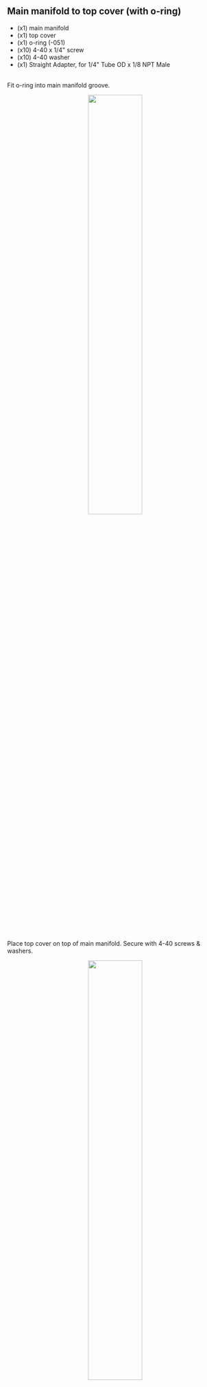 ## Main manifold to top cover (with o-ring)

- (x1) main manifold
- (x1) top cover
- (x1) o-ring (-051)
- (x10) 4-40 x 1/4" screw
- (x10) 4-40 washer
- (x1) Straight Adapter, for 1/4" Tube OD x 1/8 NPT Male

<br>
Fit o-ring into main manifold groove.

<br>
<p align="center"><img src="images/images_assembly/main_manifold_01.jpg" width="50%"></p>
Place top cover on top of main manifold. Secure with 4-40 screws & washers.  

<br>
<p align="center"><img src="images/images_assembly/main_manifold_02.jpg" width="50%"></p>
Screw input fitting into main manifold.

<br>
<p align="center"><img src="images/images_assembly/main_manifold_03.jpg" width="20%"></p>
<br>

## Proportional valves to main manifold

- (x8) proportional valves
- (x16) o-rings
- (x16) 4-40 x 5/8" screw

Place one o-ring onto each countersink of the proportional valve. Insert screws through holes on opposite side of valve. Hold valve flush to main manifold and tighten the screws to secure.  
<br>

## Main plate

- (x1) main plate
- (x3) 4-40 x 1/4" screw

Attach main plate to main manifold using 4-40 x 1/4" screws.  
<br>

## Flow sensors

### Output tubing
- (x8) flow sensors
- 1/4" OD 1/8" ID tubing
- (x8) male luer to 1/8" barb

<p align="center"><img src="images/images_assembly/flow_sensor_01.jpg" width="20%"></p>

Cut a ~1" piece of tubing. Slide the end onto the output (P2) of the flow sensor. Insert the luer barb into the other end of the tubing.  
<br>

### Input Connection
- (x8) o-rings
- (x8) main manifold cover
- (x16) 4-40 x 7/8" screw

<p align="center"><img src="images/images_assembly/flow_sensor_02.jpg" width="30%"></p>

Insert flow sensor input (P1) through the main manifold cover (with the o-ring groove facing away from the flow sensor). Slide o-ring onto the end of the flow sensor (same side as the o-ring groove).  
<p align="center"><img src="images/images_assembly/flow_sensor_03.jpg" width=30%></p>

Drop (x2) 4-40 x 7/8" screws through the top of hte main manifold. Fit the flow sensor input into the main manifold (header pins should slide through the slot in the main plate).  

While securely holding the input (P1) of the flow sensor flush to the main manifold, secure the screws into the main manifold cover.  
<br>

### Secure to main plate

- (x8) 4-40 x 3/8" screws
- (x8) 4-40 hex nuts

Secure flow sensors to main plate using 4-40 x 3/8" screws and hex nuts. (possibly connect PCB before doing so, to make sure it's all aligned) (They don't need to be super tight, just secure enough to the main plate to make it easier to connect the PCB).  
<p align="center"><img src="images/images_assembly/mainplate_01.jpg" width="60%"></p>
<br>

## Mounting brackets

- (x2) mounting brackets
- (x4) 4-40 x 1/2" screw
- (x2) M8 screws

Attach mounting brackets to main manifold using 4-40 screws.  
Use M8 screws to mount main manifold (for convenience for rest of assembly).  
<br>

## Vial holders

- (x4) vial holders
- (x4) 4-40 heat set inserts
- (x4) 4-40 x 3/8" screws

Install heat set inserts into vial holders.  
<p align="center"><img src="images/images_assembly/vial_holder_00.jpg" width="20%"></p>

Position vial holder flush against main plate and secure with screws.  
<p align="center">
    <img src="images/images_assembly/vial_holder_01.jpg" width="30%">
    <img src="images/images_assembly/vial_holder_02.jpg" width="30%">
</p>
<br>

## PCB

Align flow sensor headers on PCB with flow sensor pins.
<p align="center"><img src="images/images_assembly/pcb_00.jpg" width="40%"></p>

Carefully slide PCB onto flow sensors.  
<p align="center"><img src="images/images_assembly/pcb_01.jpg" width="40%"></p>

Make sure that all flow sensor pins are in the correct spot. (If any of the pins are out of place, flow sensors will burn out).  
<p align="center"><img src="images/images_assembly/pcb_02.jpg" width="40%"></p>